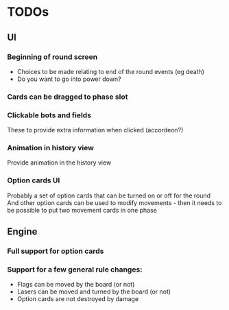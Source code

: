 # TODOs

## UI

### Beginning of round screen
* Choices to be made relating to end of the round events (eg death)
* Do you want to go into power down?

### Cards can be dragged to phase slot

### Clickable bots and fields
These to provide extra information when clicked (accordeon?)

### Animation in history view
Provide animation in the history view

### Option cards UI
Probably a set of option cards that can be turned on or off for the round
And other option cards can be used to modify movements - then it needs to be possible to put two movement cards in one phase


## Engine

### Full support for option cards

### Support for a few general rule changes:
* Flags can be moved by the board (or not)
* Lasers can be moved and turned by the board (or not)
* Option cards are not destroyed by damage
